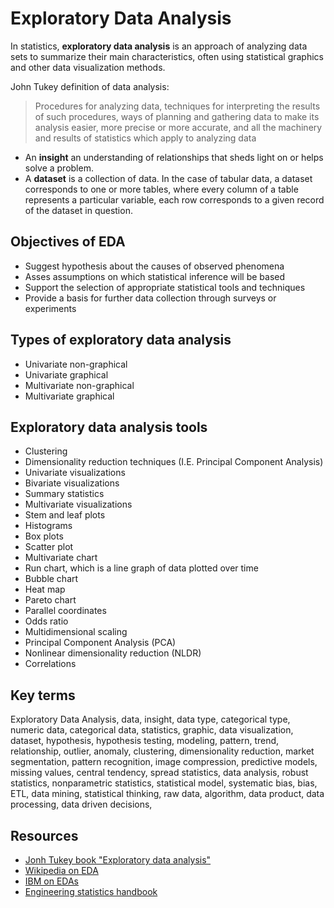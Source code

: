 # Exploratory Data Analysis
In statistics, **exploratory data analysis** is an approach of analyzing data sets
to summarize their main characteristics, often using statistical graphics and
other data visualization methods.

John Tukey definition of data analysis:
> Procedures for analyzing data, techniques for interpreting the results of such
procedures, ways of planning and gathering data to make its analysis easier,
more precise or more accurate, and all the machinery and results of statistics
which apply to analyzing data

- An **insight** an understanding of relationships that sheds light on or helps solve
a problem.
- A **dataset** is a collection of data. In the case of tabular data, a dataset
corresponds to one or more tables, where every column of a table represents a
particular variable, each row corresponds to a given record of the dataset in
question.


## Objectives of EDA
- Suggest hypothesis about the causes of observed phenomena
- Asses assumptions on which statistical inference will be based
- Support the selection of appropriate statistical tools and techniques
- Provide a basis for further data collection through surveys or experiments


## Types of exploratory data analysis
- Univariate non-graphical
- Univariate graphical
- Multivariate non-graphical
- Multivariate graphical


## Exploratory data analysis tools
- Clustering
- Dimensionality reduction techniques (I.E. Principal Component Analysis)
- Univariate visualizations
- Bivariate visualizations
- Summary statistics
- Multivariate visualizations
- Stem and leaf plots
- Histograms
- Box plots
- Scatter plot
- Multivariate chart
- Run chart, which is a line graph of data plotted over time
- Bubble chart
- Heat map
- Pareto chart
- Parallel coordinates
- Odds ratio
- Multidimensional scaling
- Principal Component Analysis (PCA)
- Nonlinear dimensionality reduction (NLDR)
- Correlations


## Key terms
Exploratory Data Analysis, data, insight, data type, categorical type,
numeric data, categorical data, statistics, graphic, data visualization,
dataset, hypothesis, hypothesis testing, modeling, pattern, trend, relationship,
outlier, anomaly, clustering, dimensionality reduction, market segmentation,
pattern recognition, image compression, predictive models, missing values,
central tendency, spread statistics, data analysis, robust statistics,
nonparametric statistics, statistical model, systematic bias, bias, ETL,
data mining, statistical thinking, raw data, algorithm, data product,
data processing, data driven decisions,


## Resources
- [Jonh Tukey book "Exploratory data analysis"](https://archive.org/details/exploratorydataa00tuke_0/page/n1/mode/2up)
- [Wikipedia on EDA](https://en.wikipedia.org/wiki/Exploratory_data_analysis)
- [IBM on EDAs](https://www.ibm.com/cloud/learn/exploratory-data-analysis)
- [Engineering statistics handbook](https://www.itl.nist.gov/div898/handbook/eda/eda.htm)
